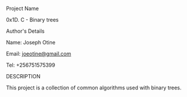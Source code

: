 Project Name

0x1D. C - Binary trees

Author's Details

Name: Joseph Otine

Email: joeotine@gmail.com

Tel: +256751575399

DESCRIPTION

This project is a collection of common algorithms used with binary trees.
